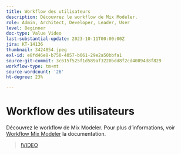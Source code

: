 ```yaml
---
title: Workflow des utilisateurs
description: Découvrez le workflow de Mix Modeler.
role: Admin, Architect, Developer, Leader, User
level: Beginner
doc-type: Value Video
last-substantial-update: 2023-10-11T00:00:00Z
jira: KT-14136
thumbnail: 3424854.jpeg
exl-id: e8fd46e8-b750-4057-b061-29e2a50bbfa1
source-git-commit: 3c615f525f1d589af3220bdd8f2cd40894d8f829
workflow-type: tm+mt
source-wordcount: '26'
ht-degree: 23%

---
```


# Workflow des utilisateurs

Découvrez le workflow de Mix Modeler. Pour plus d’informations, voir [Workflow Mix Modeler](https://experienceleague.adobe.com/docs/mix-modeler/using/get-started/workflow.html) la documentation.

>[!VIDEO](https://video.tv.adobe.com/v/3424854?learn=on)

